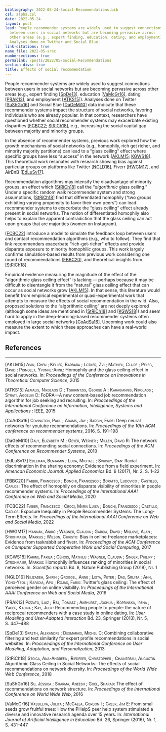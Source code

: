 ```yaml
---
bibliography: 2022-05-24-Social-Recommendations.bib
csl: alpha.csl
date: 2022-05-24
layout: post
lead: People recommender systems are widely used to suggest connections
  between users in social networks but are becoming pervasive across
  other areas (e.g., expert finding, education, dating, and employment).
  Analyses done on Twitter and Social Blue.
link-citations: true
name_file: 2022-05-srec
numbersections: true
permalink: /posts/2022/05/Social-Recommendations
section-divs: true
title: Effects of social recommendation
---
```


People recommender systems are widely used to suggest connections
between users in social networks but are becoming pervasive across other
areas (e.g., expert finding \[[SpDe13](#ref-spaeth2013combining)\],
education \[[VaMcGr16](#ref-vassileva2016small)\], dating
\[[PRAK13](#ref-pizzato2013recommending)\], and employment
\[[ATKS15](#ref-almalis2015fodra)\]). Analyses done on Twitter
\[[SuShGo16](#ref-su2016effect)\] and Social Blue
\[[DaGeMi10](#ref-daly2010network)\] data indicate that these
recommender systems impact the structure of social networks, favoring
individuals who are already popular. In that context, researchers have
questioned whether social recommender systems may exacerbate existing
disparities \[[FCBC22](#ref-fabbri2022exposure);
[StRiCh18](#ref-stoica2018algorithmic)\], e.g., increasing the social
capital gap between majority and minority groups.

In the absence of recommender systems, previous work explored how the
growth mechanisms of social networks (e.g., homophily, rich get richer,
and minority majority partitions) can lead to a “glass ceiling” effect
where specific groups have less “success” in the network
\[[AKLM15](#ref-avin2015homophily);
[KGWS18](#ref-karimi2018homophily)\]. This theoretical work resonates
with research showing bias against particular groups on platforms like
Twitter \[[NGLD16](#ref-nilizadeh2016twitter)\], Fiverr
\[[HWGM17](#ref-hannak2017bias)\], and AirBnB
\[[EdLuSv17](#ref-edelman2017racial)\].

Recommendation algorithms may intensify the disadvantage of minority
groups, an effect which \[[StRiCh18](#ref-stoica2018algorithmic)\] call
the “*algorithmic* glass ceiling.” Under a specific random walk
recommender system and strong assumptions,
\[[StRiCh18](#ref-stoica2018algorithmic)\] find that differentiated
homophily (“two groups exhibiting varying propensity to favor their own
peers”) can lead recommender systems to exacerbate the “glass ceiling”
effect already present in social networks. The notion of differentiated
homophily also helps to explain the apparent contradiction that the
glass ceiling can act upon groups that are majorities (women on
Instagram).

\[[FCBC22](#ref-fabbri2022exposure)\] introduce a model to simulate the
feedback loop between users and contact recommendation algorithms (e.g.,
who to follow). They find that link recommenders exacerbate
“rich-get-richer” effects and provide disparate exposure to minority
homophilic groups. This work largely confirms simulation-based results
from previous work considering one round of recommendations
\[[FBBC20](#ref-fabbri2020effect)\], and theoretical insights from
\[[StRiCh18](#ref-stoica2018algorithmic)\].

Empirical evidence measuring the magnitude of the effect of the
“algorithmic glass ceiling effect” is lacking — perhaps because it may
be difficult to disentangle it from the “natural” glass ceiling effect
that can occur as social networks grow
\[[AKLM15](#ref-avin2015homophily)\]. In that sense, this literature
would benefit from empirical experimental or quasi-experimental work
that attempts to measure the effects of social recommendation in the
wild. Also, proposed solutions to the “algorithmic ceiling” are not
deeply explored (although some ideas are mentioned in
\[[StRiCh18](#ref-stoica2018algorithmic)\] and
\[[KGWS18](#ref-karimi2018homophily)\]) and seem hard to apply in the
deep-learning-based recommender systems often employed in large social
networks \[[CoAdSa16](#ref-covington2016deep)\]. Upcoming work could
also measure the extent to which these approaches can have a real-world
impact.

## References

------------------------------------------------------------------------

<div id="refs" class="references csl-bib-body" markdown="1">

<div id="ref-avin2015homophily" class="csl-entry" markdown="1">

<span class="csl-left-margin">\[AKLM15\] </span><span
class="csl-right-inline"><span class="smallcaps">Avin, Chen</span> ;
<span class="smallcaps">Keller, Barbara</span> ; <span
class="smallcaps">Lotker, Zvi</span> ; <span class="smallcaps">Mathieu,
Claire</span> ; <span class="smallcaps">Peleg, David</span> ; <span
class="smallcaps">Pignolet, Yvonne-Anne</span>: Homophily and the glass
ceiling effect in social networks. In: *Proceedings of the Conference on
Innovations in Theoretical Computer Science*, 2015</span>

</div>

<div id="ref-almalis2015fodra" class="csl-entry" markdown="1">

<span class="csl-left-margin">\[ATKS15\] </span><span
class="csl-right-inline"><span class="smallcaps">Almalis, Nikolaos
D</span> ; <span class="smallcaps">Tsihrintzis, George A</span> ; <span
class="smallcaps">Karagiannis, Nikolaos</span> ; <span
class="smallcaps">Strati, Aggeliki D</span>: FoDRA—A new content-based
job recommendation algorithm for job seeking and recruiting. In:
*Procceedings of the International Conference on Information,
Intelligence, Systems and Applications* : IEEE, 2015</span>

</div>

<div id="ref-covington2016deep" class="csl-entry" markdown="1">

<span class="csl-left-margin">\[CoAdSa16\] </span><span
class="csl-right-inline"><span class="smallcaps">Covington, Paul</span>
; <span class="smallcaps">Adams, Jay</span> ; <span
class="smallcaps">Sargin, Emre</span>: Deep neural networks for youtube
recommendations. In: *Proceedings of the 10th ACM conference on
recommender systems*, 2016, S. 191–198</span>

</div>

<div id="ref-daly2010network" class="csl-entry" markdown="1">

<span class="csl-left-margin">\[DaGeMi10\] </span><span
class="csl-right-inline"><span class="smallcaps">Daly, Elizabeth
M</span> ; <span class="smallcaps">Geyer, Werner</span> ; <span
class="smallcaps">Millen, David R</span>: The network effects of
recommending social connections. In: *Proceedings of the ACM Conference
on Recommender Systems*, 2010</span>

</div>

<div id="ref-edelman2017racial" class="csl-entry" markdown="1">

<span class="csl-left-margin">\[EdLuSv17\] </span><span
class="csl-right-inline"><span class="smallcaps">Edelman,
Benjamin</span> ; <span class="smallcaps">Luca, Michael</span> ; <span
class="smallcaps">Svirsky, Dan</span>: Racial discrimination in the
sharing economy: Evidence from a field experiment. In: *American
Economic Journal: Applied Economics* Bd. 9 (2017), Nr. 2, S. 1–22</span>

</div>

<div id="ref-fabbri2020effect" class="csl-entry" markdown="1">

<span class="csl-left-margin">\[FBBC20\] </span><span
class="csl-right-inline"><span class="smallcaps">Fabbri,
Francesco</span> ; <span class="smallcaps">Bonchi, Francesco</span> ;
<span class="smallcaps">Boratto, Ludovico</span> ; <span
class="smallcaps">Castillo, Carlos</span>: The effect of homophily on
disparate visibility of minorities in people recommender systems. In:
*Proceedings of the International AAAI Conference on Web and Social
Media*, 2020</span>

</div>

<div id="ref-fabbri2022exposure" class="csl-entry" markdown="1">

<span class="csl-left-margin">\[FCBC22\] </span><span
class="csl-right-inline"><span class="smallcaps">Fabbri,
Francesco</span> ; <span class="smallcaps">Croci, Maria Luisa</span> ;
<span class="smallcaps">Bonchi, Francesco</span> ; <span
class="smallcaps">Castillo, Carlos</span>: Exposure Inequality in People
Recommender Systems: The Long-Term Effects. In: *Proceedings of the
International AAAI Conference on Web and Social Media*, 2022</span>

</div>

<div id="ref-hannak2017bias" class="csl-entry" markdown="1">

<span class="csl-left-margin">\[HWGM17\] </span><span
class="csl-right-inline"><span class="smallcaps">Hannák, Anikó</span> ;
<span class="smallcaps">Wagner, Claudia</span> ; <span
class="smallcaps">Garcia, David</span> ; <span
class="smallcaps">Mislove, Alan</span> ; <span
class="smallcaps">Strohmaier, Markus</span> ; <span
class="smallcaps">Wilson, Christo</span>: Bias in online freelance
marketplaces: Evidence from taskrabbit and fiverr. In: *Proceedings of
the ACM Conference on Computer Supported Cooperative Work and Social
Computing*, 2017</span>

</div>

<div id="ref-karimi2018homophily" class="csl-entry" markdown="1">

<span class="csl-left-margin">\[KGWS18\] </span><span
class="csl-right-inline"><span class="smallcaps">Karimi, Fariba</span> ;
<span class="smallcaps">Génois, Mathieu</span> ; <span
class="smallcaps">Wagner, Claudia</span> ; <span
class="smallcaps">Singer, Philipp</span> ; <span
class="smallcaps">Strohmaier, Markus</span>: Homophily influences
ranking of minorities in social networks. In: *Scientific reports* Bd.
8, Nature Publishing Group (2018), Nr. 1</span>

</div>

<div id="ref-nilizadeh2016twitter" class="csl-entry" markdown="1">

<span class="csl-left-margin">\[NGLD16\] </span><span
class="csl-right-inline"><span class="smallcaps">Nilizadeh,
Shirin</span> ; <span class="smallcaps">Groggel, Anne</span> ; <span
class="smallcaps">Lista, Peter</span> ; <span class="smallcaps">Das,
Srijita</span> ; <span class="smallcaps">Ahn, Yong-Yeol</span> ; <span
class="smallcaps">Kapadia, Apu</span> ; <span class="smallcaps">Rojas,
Fabio</span>: Twitter’s glass ceiling: The effect of perceived gender on
online visibility. In: *Proceedings of the International AAAI Conference
on Web and Social Media*, 2016</span>

</div>

<div id="ref-pizzato2013recommending" class="csl-entry" markdown="1">

<span class="csl-left-margin">\[PRAK13\] </span><span
class="csl-right-inline"><span class="smallcaps">Pizzato, Luiz</span> ;
<span class="smallcaps">Rej, Tomasz</span> ; <span
class="smallcaps">Akehurst, Joshua</span> ; <span
class="smallcaps">Koprinska, Irena</span> ; <span
class="smallcaps">Yacef, Kalina</span> ; <span class="smallcaps">Kay,
Judy</span>: Recommending people to people: the nature of reciprocal
recommenders with a case study in online dating. In: *User Modeling and
User-Adapted Interaction* Bd. 23, Springer (2013), Nr. 5,
S. 447–488</span>

</div>

<div id="ref-spaeth2013combining" class="csl-entry" markdown="1">

<span class="csl-left-margin">\[SpDe13\] </span><span
class="csl-right-inline"><span class="smallcaps">Spaeth,
Alexandre</span> ; <span class="smallcaps">Desmarais, Michel C</span>:
Combining collaborative filtering and text similarity for expert profile
recommendations in social websites. In: *Procceedings of the
International Conference on User Modeling, Adaptation, and
Personalization*, 2013</span>

</div>

<div id="ref-stoica2018algorithmic" class="csl-entry" markdown="1">

<span class="csl-left-margin">\[StRiCh18\] </span><span
class="csl-right-inline"><span class="smallcaps">Stoica,
Ana-Andreea</span> ; <span class="smallcaps">Riederer,
Christopher</span> ; <span class="smallcaps">Chaintreau,
Augustin</span>: Algorithmic Glass Ceiling in Social Networks: The
effects of social recommendations on network diversity. In: *Proceedings
of the World Wide Web Conference*, 2018</span>

</div>

<div id="ref-su2016effect" class="csl-entry" markdown="1">

<span class="csl-left-margin">\[SuShGo16\] </span><span
class="csl-right-inline"><span class="smallcaps">Su, Jessica</span> ;
<span class="smallcaps">Sharma, Aneesh</span> ; <span
class="smallcaps">Goel, Sharad</span>: The effect of recommendations on
network structure. In: *Proceedings of the International Conference on
World Wide Web*, 2016</span>

</div>

<div id="ref-vassileva2016small" class="csl-entry" markdown="1">

<span class="csl-left-margin">\[VaMcGr16\] </span><span
class="csl-right-inline"><span class="smallcaps">Vassileva,
Julita</span> ; <span class="smallcaps">McCalla, Gordon I</span> ; <span
class="smallcaps">Greer, Jim E</span>: From small seeds grow fruitful
trees: How the PHelpS peer help system stimulated a diverse and
innovative research agenda over 15 years. In: *International Journal of
Artificial Intelligence in Education* Bd. 26, Springer (2016), Nr. 1,
S. 431–447</span>

</div>

</div>
